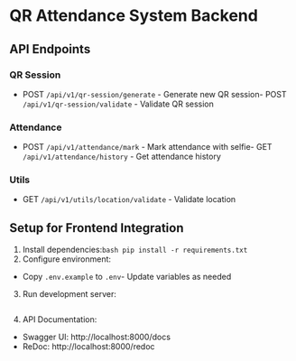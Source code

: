 # QR Attendance System Backend
## API Endpoints
### QR Session
- POST `/api/v1/qr-session/generate` - Generate new QR session- POST `/api/v1/qr-session/validate` - Validate QR session
### Attendance
- POST `/api/v1/attendance/mark` - Mark attendance with selfie- GET `/api/v1/attendance/history` - Get attendance history
### Utils
- GET `/api/v1/utils/location/validate` - Validate location
## Setup for Frontend Integration
1. Install dependencies:```bash
pip install -r requirements.txt```
2. Configure environment:
- Copy `.env.example` to `.env`- Update variables as needed
3. Run development server:
```bashuvicorn app.main:app --reload --host 0.0.0.0 --port 8000
```
4. API Documentation:
- Swagger UI: http://localhost:8000/docs
- ReDoc: http://localhost:8000/redoc

















